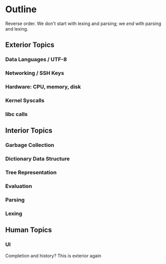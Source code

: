 Outline
=======

Reverse order.  We don't start with lexing and parsing; we *end* with parsing and lexing.

## Exterior Topics

### Data Languages / UTF-8

### Networking / SSH Keys

### Hardware: CPU, memory, disk

### Kernel Syscalls

### libc calls

## Interior Topics

### Garbage Collection

### Dictionary Data Structure

### Tree Representation

### Evaluation

### Parsing

### Lexing

## Human Topics

### UI

Completion and history?  This is exterior again
